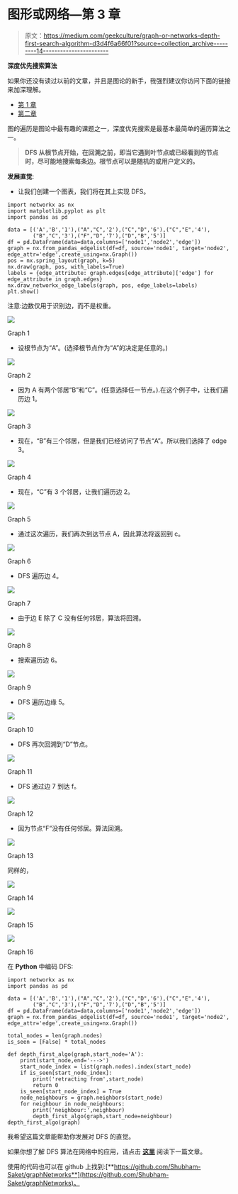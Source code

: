 # 图形或网络—第 3 章

> 原文：<https://medium.com/geekculture/graph-or-networks-depth-first-search-algorithm-d3d4f6a66f01?source=collection_archive---------14----------------------->

**深度优先搜索算法**

如果你还没有读过以前的文章，并且是图论的新手，我强烈建议你访问下面的链接来加深理解。

*   [第 1 章](/geekculture/graphs-or-networks-chapter-1-57aa9497be06)
*   [第二章](/geekculture/graphs-or-networks-chapter-2-2af64596858e)

图的遍历是图论中最有趣的课题之一，深度优先搜索是最基本最简单的遍历算法之一。

> **DFS 从根节点开始，在回溯之前，即当它遇到叶节点或已经看到的节点时，尽可能地搜索每条边。根节点可以是随机的或用户定义的。**

**发展直觉**:

*   让我们创建一个图表，我们将在其上实现 DFS。

```
import networkx as nx
import matplotlib.pyplot as plt
import pandas as pd

data = [('A','B','1'),("A","C",'2'),("C","D",'6'),("C","E",'4'),
        ("B","C",'3'),("F","D",'7'),("D","B",'5')]
df = pd.DataFrame(data=data,columns=['node1','node2','edge'])
graph = nx.from_pandas_edgelist(df=df, source='node1', target='node2', edge_attr='edge',create_using=nx.Graph())
pos = nx.spring_layout(graph, k=5)
nx.draw(graph, pos, with_labels=True)
labels = {edge_attribute: graph.edges[edge_attribute]['edge'] for edge_attribute in graph.edges}
nx.draw_networkx_edge_labels(graph, pos, edge_labels=labels)
plt.show()
```

注意:边数仅用于识别边，而不是权重。

![](img/57edf9828b113724980bd216faa09c67.png)

Graph 1

*   设根节点为“A”。(选择根节点作为“A”的决定是任意的。)

![](img/00283d22414bb770771100b1ba43610c.png)

Graph 2

*   因为 A 有两个邻居“B”和“C”。(任意选择任一节点。).在这个例子中，让我们遍历边 1。

![](img/f84ca8a0d20158872d710bc7aafcf956.png)

Graph 3

*   现在，“B”有三个邻居，但是我们已经访问了节点“A”。所以我们选择了 edge 3。

![](img/d96403a27c6a6f842498e72cc304ae5c.png)

Graph 4

*   现在，“C”有 3 个邻居，让我们遍历边 2。

![](img/592e1aa6dd56c86cb7033e41e4c0d37e.png)

Graph 5

*   通过这次遍历，我们再次到达节点 A，因此算法将返回到 c。

![](img/524504f195f9a28517ca525062d7b583.png)

Graph 6

*   DFS 遍历边 4。

![](img/9ad160e39841a7d9a65e55f19be5dd25.png)

Graph 7

*   由于边 E 除了 C 没有任何邻居，算法将回溯。

![](img/7bebab8efd728b3c3599a92324dee7ad.png)

Graph 8

*   搜索遍历边 6。

![](img/0d73a64e25bc9ab038170bcdc62c31e9.png)

Graph 9

*   DFS 遍历边缘 5。

![](img/897f78d19f5a886bae1eadd50e50ffc8.png)

Graph 10

*   DFS 再次回溯到“D”节点。

![](img/cf5401db86774c983ff12cab7040049e.png)

Graph 11

*   DFS 通过边 7 到达 f。

![](img/beab15f2bd182694a844b6c98e0c6560.png)

Graph 12

*   因为节点“F”没有任何邻居。算法回溯。

![](img/0a38717abf56c108fe2ba1a454b8a9be.png)

Graph 13

同样的，

![](img/6160c9b590e26db2992649bb864822dc.png)

Graph 14

![](img/218e838a7424749d2b5e4abca6aeb7a1.png)

Graph 15

![](img/1dca98003949c76de6987a87a9f8012b.png)

Graph 16

在 **Python** 中编码 DFS:

```
import networkx as nx
import pandas as pd

data = [('A','B','1'),("A","C",'2'),("C","D",'6'),("C","E",'4'),
        ("B","C",'3'),("F","D",'7'),("D","B",'5')]
df = pd.DataFrame(data=data,columns=['node1','node2','edge'])
graph = nx.from_pandas_edgelist(df=df, source='node1', target='node2', edge_attr='edge',create_using=nx.Graph())

total_nodes = len(graph.nodes)
is_seen = [False] * total_nodes

def depth_first_algo(graph,start_node='A'):
    print(start_node,end='--->')
    start_node_index = list(graph.nodes).index(start_node)
    if is_seen[start_node_index]:
        print('retracting from',start_node)
        return 0
    is_seen[start_node_index] = True
    node_neighbours = graph.neighbors(start_node)
    for neighbour in node_neighbours:
        print('neighbour:',neighbour)
        depth_first_algo(graph,start_node=neighbour)
depth_first_algo(graph)
```

我希望这篇文章能帮助你发展对 DFS 的直觉。

如果你想了解 DFS 算法在网络中的应用，请点击 [**这里**](https://saket-shubham16.medium.com/graph-or-networks-chapter-4-a04a34a2f084) 阅读下一篇文章。

使用的代码也可以在 github 上找到:[**https://github.com/Shubham-Saket/graphNetworks**](https://github.com/Shubham-Saket/graphNetworks)。